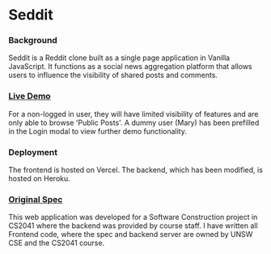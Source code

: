 # Seddit

### Background

Seddit is a Reddit clone built as a single page application in Vanilla JavaScript. It functions as a social news aggregation platform that allows users to influence the visibility of shared posts and comments.

### [Live Demo](https://seddit.vercel.app/)

For a non-logged in user, they will have limited visibility of features and are only able to browse 'Public Posts'. A dummy user (Mary) has been prefilled in the Login modal to view further demo functionality.

### Deployment

The frontend is hosted on Vercel. The backend, which has been modified, is hosted on Heroku.

### [Original Spec](https://github.com/sseanik/Seddit/blob/master/SPEC.md)

This web application was developed for a Software Construction project in CS2041 where the backend was provided by course staff. I have written all Frontend code, where the spec and backend server are owned by UNSW CSE and the CS2041 course.

